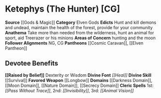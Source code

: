 ﻿---
ability:
- Dexterity
- Wisdom
ability_boost:
- Dexterity
- Wisdom
alignment: CG
deity:
- '[[DATABASE/deity/Ketephys|Ketephys]]'
- '[[DATABASE/deity/Cosmic Caravan|CosmicCaravan]]'
- '[[DATABASE/deity/Elven Pantheon|Elven Pantheon]]'
deity_category: Elven Gods
divine_font: Heal
domain:
- '[[DATABASE/domain/Darkness Domain|Darkness]]'
- '[[DATABASE/domain/Moon Domain|Moon]]'
- '[[DATABASE/domain/Nature Domain|Nature]]'
- '[[DATABASE/domain/Secrecy Domain|Secrecy]]'
favored_weapon: '[[DATABASE/weapon/Longbow|Longbow]]'
follower_alignment:
- NG
- CG
id: '110'
name: Ketephys
rarity: Common
skill:
- '[[DATABASE/skill/Survival|Survival]]'
source: '[[DATABASE/source/Gods & Magic|Gods & Magic]]'
trait: null
type: Deity

---
# Ketephys (The Hunter) [CG]

**Source** [[Gods & Magic]] 
**Category** Elven Gods
**Edicts** Hunt and kill demons and undead, maintain the health of the forest, provide for your community
**Anathema** Take more than needed from the wilderness, hunt an animal for sport, aid Treerazer or his minions
**Areas of Concern** hunting and the moon
**Follower Alignments** NG, CG
**Pantheons** [[Cosmic Caravan]], [[Elven Pantheon]]

## Devotee Benefits

**[[Raised by Belief]]** Dexterity or Wisdom
**Divine Font** _[[Heal]]_
**Divine Skill** [[Survival]]
**Favored Weapon** [[Longbow]]
**Domains** [[Darkness Domain]], [[Moon Domain]], [[Nature Domain]], [[Secrecy Domain]]
**Cleric Spells** 1st: _[[Pass Without Trace]]_, 2nd: _[[Invisibility]]_, 3rd: _[[Animal Vision]]_